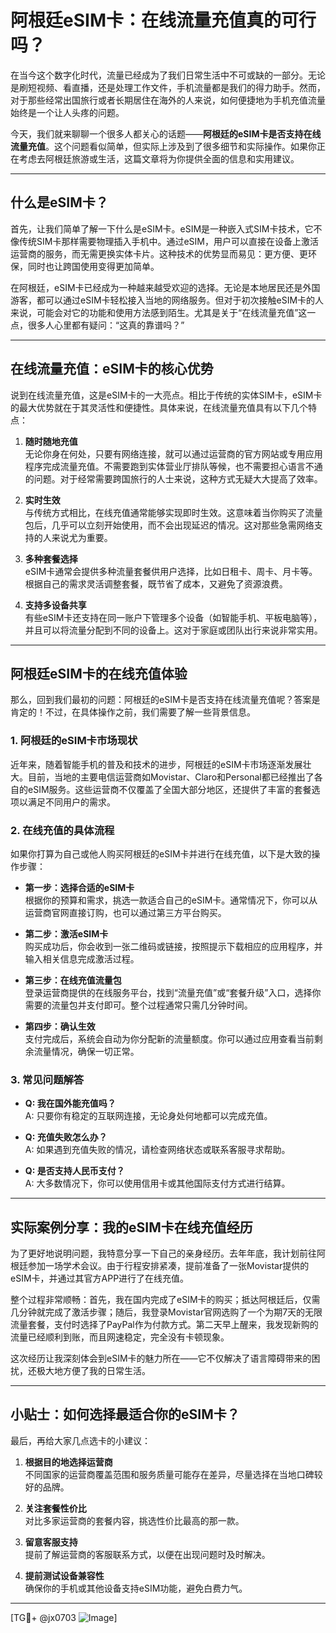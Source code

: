 # 阿根廷eSIM卡：在线流量充值真的可行吗？

在当今这个数字化时代，流量已经成为了我们日常生活中不可或缺的一部分。无论是刷短视频、看直播，还是处理工作文件，手机流量都是我们的得力助手。然而，对于那些经常出国旅行或者长期居住在海外的人来说，如何便捷地为手机充值流量始终是一个让人头疼的问题。

今天，我们就来聊聊一个很多人都关心的话题——**阿根廷的eSIM卡是否支持在线流量充值**。这个问题看似简单，但实际上涉及到了很多细节和实际操作。如果你正在考虑去阿根廷旅游或生活，这篇文章将为你提供全面的信息和实用建议。

---

## 什么是eSIM卡？

首先，让我们简单了解一下什么是eSIM卡。eSIM是一种嵌入式SIM卡技术，它不像传统SIM卡那样需要物理插入手机中。通过eSIM，用户可以直接在设备上激活运营商的服务，而无需更换实体卡片。这种技术的优势显而易见：更方便、更环保，同时也让跨国使用变得更加简单。

在阿根廷，eSIM卡已经成为一种越来越受欢迎的选择。无论是本地居民还是外国游客，都可以通过eSIM卡轻松接入当地的网络服务。但对于初次接触eSIM卡的人来说，可能会对它的功能和使用方法感到陌生。尤其是关于“在线流量充值”这一点，很多人心里都有疑问：“这真的靠谱吗？”

---

## 在线流量充值：eSIM卡的核心优势

说到在线流量充值，这是eSIM卡的一大亮点。相比于传统的实体SIM卡，eSIM卡的最大优势就在于其灵活性和便捷性。具体来说，在线流量充值具有以下几个特点：

1. **随时随地充值**  
   无论你身在何处，只要有网络连接，就可以通过运营商的官方网站或专用应用程序完成流量充值。不需要跑到实体营业厅排队等候，也不需要担心语言不通的问题。对于经常需要跨国旅行的人士来说，这种方式无疑大大提高了效率。

2. **实时生效**  
   与传统方式相比，在线充值通常能够实现即时生效。这意味着当你购买了流量包后，几乎可以立刻开始使用，而不会出现延迟的情况。这对那些急需网络支持的人来说尤为重要。

3. **多种套餐选择**  
   eSIM卡通常会提供多种流量套餐供用户选择，比如日租卡、周卡、月卡等。根据自己的需求灵活调整套餐，既节省了成本，又避免了资源浪费。

4. **支持多设备共享**  
   有些eSIM卡还支持在同一账户下管理多个设备（如智能手机、平板电脑等），并且可以将流量分配到不同的设备上。这对于家庭或团队出行来说非常实用。

---

## 阿根廷eSIM卡的在线充值体验

那么，回到我们最初的问题：阿根廷的eSIM卡是否支持在线流量充值呢？答案是肯定的！不过，在具体操作之前，我们需要了解一些背景信息。

### 1. 阿根廷的eSIM卡市场现状  
近年来，随着智能手机的普及和技术的进步，阿根廷的eSIM卡市场逐渐发展壮大。目前，当地的主要电信运营商如Movistar、Claro和Personal都已经推出了各自的eSIM服务。这些运营商不仅覆盖了全国大部分地区，还提供了丰富的套餐选项以满足不同用户的需求。

### 2. 在线充值的具体流程  
如果你打算为自己或他人购买阿根廷的eSIM卡并进行在线充值，以下是大致的操作步骤：

- **第一步：选择合适的eSIM卡**  
  根据你的预算和需求，挑选一款适合自己的eSIM卡。通常情况下，你可以从运营商官网直接订购，也可以通过第三方平台购买。

- **第二步：激活eSIM卡**  
  购买成功后，你会收到一张二维码或链接，按照提示下载相应的应用程序，并输入相关信息完成激活过程。

- **第三步：在线充值流量包**  
  登录运营商提供的在线服务平台，找到“流量充值”或“套餐升级”入口，选择你需要的流量包并支付即可。整个过程通常只需几分钟时间。

- **第四步：确认生效**  
  支付完成后，系统会自动为你分配新的流量额度。你可以通过应用查看当前剩余流量情况，确保一切正常。

### 3. 常见问题解答  
- **Q: 我在国外能充值吗？**  
  A: 只要你有稳定的互联网连接，无论身处何地都可以完成充值。

- **Q: 充值失败怎么办？**  
  A: 如果遇到充值失败的情况，请检查网络状态或联系客服寻求帮助。

- **Q: 是否支持人民币支付？**  
  A: 大多数情况下，你可以使用信用卡或其他国际支付方式进行结算。

---

## 实际案例分享：我的eSIM卡在线充值经历

为了更好地说明问题，我特意分享一下自己的亲身经历。去年年底，我计划前往阿根廷参加一场学术会议。由于行程安排紧凑，提前准备了一张Movistar提供的eSIM卡，并通过其官方APP进行了在线充值。

整个过程非常顺畅：首先，我在国内完成了eSIM卡的购买；抵达阿根廷后，仅需几分钟就完成了激活步骤；随后，我登录Movistar官网选购了一个为期7天的无限流量套餐，支付时选择了PayPal作为付款方式。第二天早上醒来，我发现新购的流量已经顺利到账，而且网速稳定，完全没有卡顿现象。

这次经历让我深刻体会到eSIM卡的魅力所在——它不仅解决了语言障碍带来的困扰，还极大地方便了我的日常生活。

---

## 小贴士：如何选择最适合你的eSIM卡？

最后，再给大家几点选卡的小建议：

1. **根据目的地选择运营商**  
   不同国家的运营商覆盖范围和服务质量可能存在差异，尽量选择在当地口碑较好的品牌。

2. **关注套餐性价比**  
   对比多家运营商的套餐内容，挑选性价比最高的那一款。

3. **留意客服支持**  
   提前了解运营商的客服联系方式，以便在出现问题时及时解决。

4. **提前测试设备兼容性**  
   确保你的手机或其他设备支持eSIM功能，避免白费力气。

---

[TG💪+ @jx0703 ![Image](https://github.com/user-attachments/assets/dbca1d08-cadb-493c-b0ec-ad6f7a83f270)]